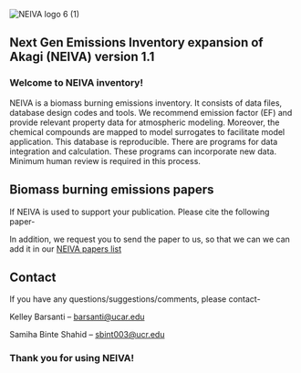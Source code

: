 ![NEIVA logo 6 (1)](https://user-images.githubusercontent.com/99386739/153535888-1af17382-a04f-4b72-a357-039171d48160.png)
## Next Gen Emissions Inventory expansion of Akagi (NEIVA) version 1.1

### Welcome to NEIVA inventory!

NEIVA is a biomass burning emissions inventory. It consists of data files, database design codes and tools. We recommend emission factor (EF) and provide relevant property data for atmospheric modeling. Moreover, the chemical compounds are mapped to model surrogates to facilitate model application. This database is reproducible. There are programs for data integration and calculation. These programs can incorporate new data. Minimum human review is required in this process. 

## Biomass burning emissions papers

If NEIVA is used to support your publication. Please cite the following paper-

In addition, we request you to send the paper to us, so that we can we can add it in our [NEIVA papers list](https://docs.google.com/spreadsheets/d/1uXLA59hYS1TJNgUj3USroiDX7IaCfrBNx_SZjSJkd6Q/edit#gid=0)

## Contact

If you have any questions/suggestions/comments, please contact-

Kelley Barsanti – barsanti@ucar.edu

Samiha Binte Shahid – sbint003@ucr.edu

### Thank you for using NEIVA!
